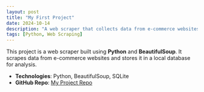 ```yaml
---
layout: post
title: "My First Project"
date: 2024-10-14
description: "A web scraper that collects data from e-commerce websites."
tags: [Python, Web Scraping]
---
```


This project is a web scraper built using **Python** and **BeautifulSoup**. It scrapes data from e-commerce websites and stores it in a local database for analysis.

- **Technologies**: Python, BeautifulSoup, SQLite
- **GitHub Repo**: [My Project Repo](https://github.com/your-username/project-repo)